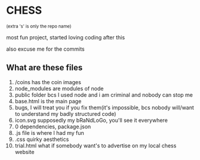 # CHESS
<sub>(extra 's' is only the repo name)</sub>

most fun project, started loving coding after this

also excuse me for the commits

## What are these files

1. /coins has the coin images 
2. node_modules are modules of node
3. public folder bcs I used node and i am criminal and nobody can stop me
4. base.html is the main page 
5. bugs, I will treat you if you fix them(it's impossible, bcs nobody will/want to understand my badly structured code)
6. icon.svg supposedly my bRaNdLoGo, you'll see it everywhere
7. 0 dependencies, package.json
8. .js file is where I had my fun
9. .css quirky aesthetics
10. trial.html what if somebody want's to advertise on my local chess website

